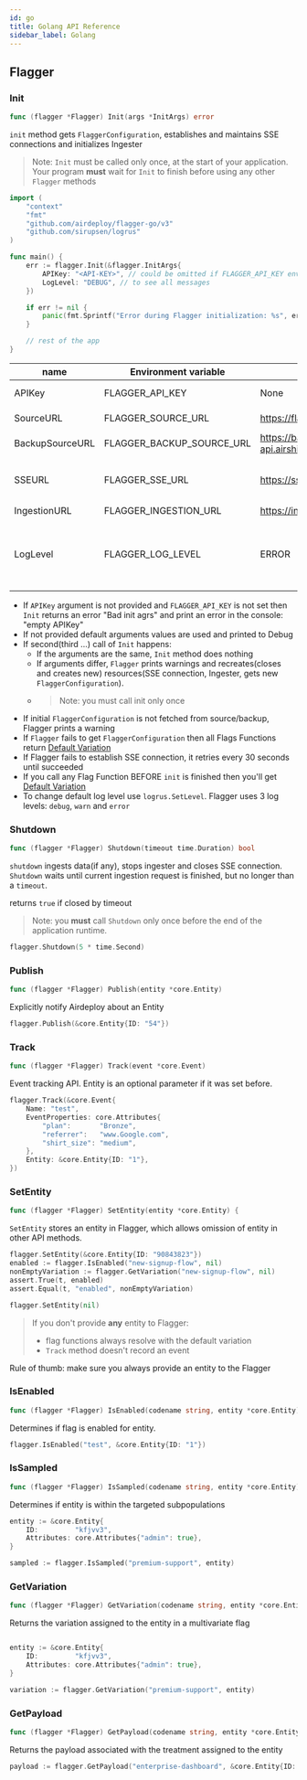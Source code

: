 ```yaml
---
id: go
title: Golang API Reference
sidebar_label: Golang
---
```


## Flagger

### Init

```go
func (flagger *Flagger) Init(args *InitArgs) error
```

`init` method gets `FlaggerConfiguration`, establishes and maintains SSE connections and initializes Ingester

> Note: `Init` must be called only once, at the start of your application.
> Your program **must** wait for `Init` to finish before using any other `Flagger` methods

```go
import (
	"context"
	"fmt"
	"github.com/airdeploy/flagger-go/v3"
	"github.com/sirupsen/logrus"
)

func main() {
	err := flagger.Init(&flagger.InitArgs{
		APIKey: "<API-KEY>", // could be omitted if FLAGGER_API_KEY env variable is set
		LogLevel: "DEBUG", // to see all messages
	})

	if err != nil {
		panic(fmt.Sprintf("Error during Flagger initialization: %s", err))
	}

    // rest of the app
}
```

| name            | Environment variable      | Default                                     | Description                                                                                             |
| --------------- | ------------------------- | ------------------------------------------- | ------------------------------------------------------------------------------------------------------- |
| APIKey          | FLAGGER_API_KEY           | None                                        | API key to an environment                                                                               |
| SourceURL       | FLAGGER_SOURCE_URL        | https://flags.airdeploy.io/v3/config/       | URL to get `FlaggerConfiguration`                                                                       |
| BackupSourceURL | FLAGGER_BACKUP_SOURCE_URL | https://backup-api.airshiphq.com/v3/config/ | backup URL to get `FlaggerConfiguration`                                                                |
| SSEURL          | FLAGGER_SSE_URL           | https://sse.airdeploy.io/v3/sse/            | URL for real-time updates of `FlaggerConfiguration` via sse                                             |
| IngestionURL    | FLAGGER_INGESTION_URL     | https://ingestion.airdeploy.io/v3/ingest/   | URL for ingestion                                                                                       |
| LogLevel        | FLAGGER_LOG_LEVEL         | ERROR                                       | set up log level: ERROR, WARN, DEBUG. Debug is the most verbose level and includes all Network requests |

- If `APIKey` argument is not provided and `FLAGGER_API_KEY` is not set then `Init` returns an error "Bad init agrs" and print an error in the console: "empty APIKey"
- If not provided default arguments values are used and printed to Debug
- If second(third …) call of `Init` happens:
  - If the arguments are the same, `Init` method does nothing
  - If arguments differ, `Flagger` prints warnings and recreates(closes and creates new) resources(SSE connection,
    Ingester, gets new `FlaggerConfiguration`).
  - > Note: you must call init only once
- If initial `FlaggerConfiguration` is not fetched from source/backup, Flagger prints a warning
- If `Flagger` fails to get `FlaggerConfiguration` then all Flags Functions return [Default Variation](../flagger-sdk/default-variation.md)
- If Flagger fails to establish SSE connection, it retries every 30 seconds until succeeded
- If you call any Flag Function BEFORE `init` is finished then you'll get [Default Variation](../flagger-sdk/default-variation.md)
- To change default log level use `logrus.SetLevel`. Flagger uses 3 log levels: `debug`, `warn` and `error`

### Shutdown

```go
func (flagger *Flagger) Shutdown(timeout time.Duration) bool
```

`shutdown` ingests data(if any), stops ingester and closes SSE connection.
`Shutdown` waits until current ingestion request is finished, but no longer than a `timeout`.

returns `true` if closed by timeout

> Note: you **must** call `Shutdown` only once before the end of the application runtime.

```go
flagger.Shutdown(5 * time.Second)
```

### Publish

```go
func (flagger *Flagger) Publish(entity *core.Entity)
```

Explicitly notify Airdeploy about an Entity

```go
flagger.Publish(&core.Entity{ID: "54"})
```

### Track

```go
func (flagger *Flagger) Track(event *core.Event)
```

Event tracking API.
Entity is an optional parameter if it was set before.

```go
flagger.Track(&core.Event{
    Name: "test",
    EventProperties: core.Attributes{
        "plan":       "Bronze",
        "referrer":   "www.Google.com",
        "shirt_size": "medium",
    },
    Entity: &core.Entity{ID: "1"},
})
```

### SetEntity

```go
func (flagger *Flagger) SetEntity(entity *core.Entity) {
```

`SetEntity` stores an entity in Flagger, which allows omission of entity in other API methods.

```go
flagger.SetEntity(&core.Entity{ID: "90843823"})
enabled := flagger.IsEnabled("new-signup-flow", nil)
nonEmptyVariation := flagger.GetVariation("new-signup-flow", nil)
assert.True(t, enabled)
assert.Equal(t, "enabled", nonEmptyVariation)

flagger.SetEntity(nil)
```

> If you don't provide **any** entity to Flagger:
>
> - flag functions always resolve with the default variation
> - `Track` method doesn't record an event

Rule of thumb: make sure you always provide an entity to the Flagger

### IsEnabled

```go
func (flagger *Flagger) IsEnabled(codename string, entity *core.Entity) bool
```

Determines if flag is enabled for entity.

```go
flagger.IsEnabled("test", &core.Entity{ID: "1"})
```

### IsSampled

```go
func (flagger *Flagger) IsSampled(codename string, entity *core.Entity) bool
```

Determines if entity is within the targeted subpopulations

```go
entity := &core.Entity{
    ID:         "kfjvv3",
    Attributes: core.Attributes{"admin": true},
}

sampled := flagger.IsSampled("premium-support", entity)
```

### GetVariation

```go
func (flagger *Flagger) GetVariation(codename string, entity *core.Entity) string
```

Returns the variation assigned to the entity in a multivariate flag

```go

entity := &core.Entity{
    ID:         "kfjvv3",
    Attributes: core.Attributes{"admin": true},
}

variation := flagger.GetVariation("premium-support", entity)
```

### GetPayload

```go
func (flagger *Flagger) GetPayload(codename string, entity *core.Entity) core.Payload
```

Returns the payload associated with the treatment assigned to the entity

```go
payload := flagger.GetPayload("enterprise-dashboard", &core.Entity{ID: "31404847", Type: "Company"})
```
